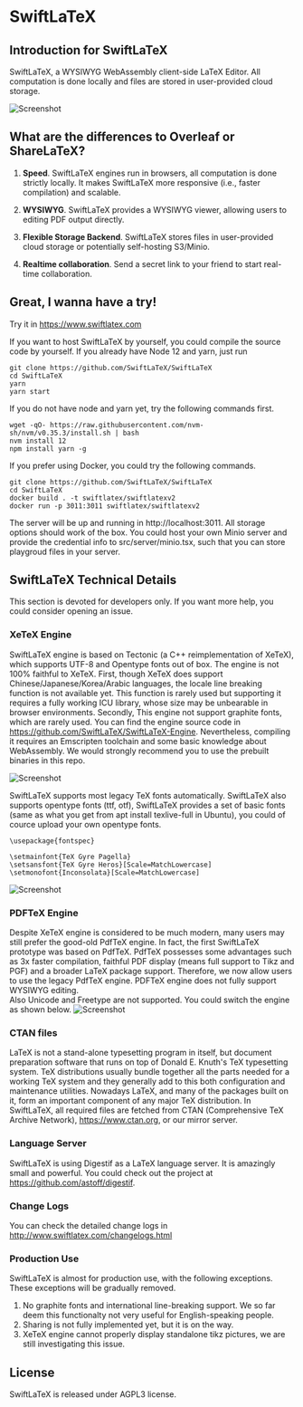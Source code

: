 # SwiftLaTeX

## Introduction for SwiftLaTeX

SwiftLaTeX, a WYSIWYG WebAssembly client-side LaTeX Editor. All computation is done locally and files are stored in user-provided cloud storage. 

![Screenshot](https://www.swiftlatex.com/images/screenshot-light.png)

## What are the differences to Overleaf or ShareLaTeX?

1. __Speed__. SwiftLaTeX engines run in browsers, all computation is done strictly locally. It makes SwiftLaTeX more responsive (i.e., faster compilation) and scalable.

2. __WYSIWYG__. SwiftLaTeX provides a WYSIWYG viewer, allowing users to editing PDF output directly.

3. __Flexible Storage Backend__. SwiftLaTeX stores files in user-provided cloud storage or potentially self-hosting S3/Minio. 

4. __Realtime collaboration__. Send a secret link to your friend to start real-time collaboration. 

## Great, I wanna have a try!
Try it in https://www.swiftlatex.com

If you want to host SwiftLaTeX by yourself, you could compile the source code by yourself.
If you already have Node 12 and yarn, just run
```
git clone https://github.com/SwiftLaTeX/SwiftLaTeX
cd SwiftLaTeX
yarn
yarn start
```
If you do not have node and yarn yet, try the following commands first.
```
wget -qO- https://raw.githubusercontent.com/nvm-sh/nvm/v0.35.3/install.sh | bash
nvm install 12
npm install yarn -g 
```

If you prefer using Docker, you could try the following commands.
```
git clone https://github.com/SwiftLaTeX/SwiftLaTeX
cd SwiftLaTeX
docker build . -t swiftlatex/swiftlatexv2
docker run -p 3011:3011 swiftlatex/swiftlatexv2
```

The server will be up and running in http://localhost:3011.
All storage options should work of the box. You could host your own Minio server and provide the credential info to src/server/minio.tsx, such that you can store playgroud files in your server. 

## SwiftLaTeX Technical Details
This section is devoted for developers only. If you want more help, you could consider opening an issue.

### XeTeX Engine
SwiftLaTeX engine is based on Tectonic (a C++ reimplementation of XeTeX), which supports UTF-8 and Opentype fonts out of box.
The engine is not 100% faithful to XeTeX. 
First, though XeTeX does support Chinese/Japanese/Korea/Arabic languages, the locale line breaking function is not available yet. This function is rarely used but supporting it requires a fully working ICU library, whose size may be unbearable in browser environments.
Secondly, This engine not support graphite fonts, which are rarely used.
You can find the engine source code in https://github.com/SwiftLaTeX/SwiftLaTeX-Engine. Nevertheless, compiling it requires an Emscripten toolchain and some basic knowledge about WebAssembly. We would strongly recommend you to use the prebuilt binaries in this repo. 

![Screenshot](https://s3.swiftlatex.com/swiftlatex2/9FSa0rkYnHCWlA9ThUbeUYWKyE2A4yrK/asset/cn9tf1YLHmlocalhost_3011_editor.html_p_3D0KaL0q7np8(iPad_20Pro)_20(2).png)

SwiftLaTeX supports most legacy TeX fonts automatically. 
SwiftLaTeX also supports opentype fonts (ttf, otf), SwiftLaTeX provides a set of basic fonts (same as what you get from apt install texlive-full in Ubuntu), you could of cource upload your own opentype fonts.
```
\usepackage{fontspec}

\setmainfont{TeX Gyre Pagella}
\setsansfont{TeX Gyre Heros}[Scale=MatchLowercase]
\setmonofont{Inconsolata}[Scale=MatchLowercase]
```

![Screenshot](https://s3.swiftlatex.com/swiftlatex2/AWdSGuPe60mHwNXnzqDeuOLzWUgkaeaE/asset/localhost_3011_editor,html_p%3DMy_fancy_project,cCBkO57V(iPad_Pro).iBO26.png)

### PDFTeX Engine
Despite XeTeX engine is considered to be much modern, many users may still prefer the good-old PdfTeX engine.
In fact, the first SwiftLaTeX prototype was based on PdfTeX. 
PdfTeX possesses some advantages such as 3x faster compilation, faithful PDF display (means full support to Tikz and PGF) and a broader LaTeX package support.
Therefore, we now allow users to use the legacy PdfTeX engine. 
PDFTeX engine does not fully support WYSIWYG editing.  
Also Unicode and Freetype are not supported. You could switch the engine as shown below.
![Screenshot](https://s3.swiftlatex.com/swiftlatex2/7PWFAFkNUJsIqFbEj1rPdGWgqELHX1AH/asset/www,swiftlatex,com_editor,html_p%3D8hYjNAR9XQ.hhE3R.png)

### CTAN files
LaTeX is not a stand-alone typesetting program in itself, but document preparation software that runs on top of Donald E. Knuth's TeX typesetting system. TeX distributions usually bundle together all the parts needed for a working TeX system and they generally add to this both configuration and maintenance utilities. Nowadays LaTeX, and many of the packages built on it, form an important component of any major TeX distribution. 
In SwiftLaTeX, all required files are fetched from CTAN (Comprehensive TeX Archive Network), https://www.ctan.org, or our mirror server. 
### Language Server
SwiftLaTeX is using Digestif as a LaTeX language server. It is amazingly small and powerful. You could check out the project at https://github.com/astoff/digestif.

### Change Logs
You can check the detailed change logs in http://www.swiftlatex.com/changelogs.html

### Production Use
SwiftLaTeX is almost for production use, with the following exceptions. These exceptions will be gradually removed.
1. No graphite fonts and international line-breaking support. We so far deem this functionalty not very useful for English-speaking people. 
2. Sharing is not fully implemented yet, but it is on the way. 
3. XeTeX engine cannot properly display standalone tikz pictures, we are still investigating this issue.
 
## License

SwiftLaTeX is released under AGPL3 license. 
